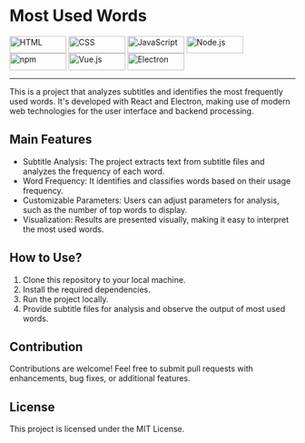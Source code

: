 # Most Used Words

<div style="display: inline_block">
  <img align="center" alt="HTML" height="30" width="100" src="https://img.shields.io/badge/HTML5-E34F26?style=for-the-badge&logo=html5&logoColor=white">
  <img align="center" alt="CSS" height="30" width="100" src="https://img.shields.io/badge/CSS3-1572B6?style=for-the-badge&logo=css3&logoColor=white">
  <img align="center" alt="JavaScript" height="30" width="100" src="https://img.shields.io/badge/JavaScript-F7DF1E?style=for-the-badge&logo=JavaScript&logoColor=black">
  <img align="center" alt="Node.js" height="30" width="100" src="https://img.shields.io/badge/Node.js-43853D?style=for-the-badge&logo=node.js&logoColor=white">
  <img align="center" alt="npm" height="30" width="100" src="https://img.shields.io/badge/npm-CB3837?style=for-the-badge&logo=npm&logoColor=white">
  <img align="center" alt="Vue.js" height="30" width="100" src="https://img.shields.io/badge/Vue.js-35495E?style=for-the-badge&logo=vue.js&logoColor=4FC08D">
  <img align="center" alt="Electron" height="30" width="100" src="https://img.shields.io/badge/Electron-47848F?style=for-the-badge&logo=electron&logoColor=white">
</div>

<hr>

This is a project that analyzes subtitles and identifies the most frequently used words. It's developed with React and Electron, making use of modern web technologies for the user interface and backend processing.

## Main Features
- Subtitle Analysis: The project extracts text from subtitle files and analyzes the frequency of each word.
- Word Frequency: It identifies and classifies words based on their usage frequency.
- Customizable Parameters: Users can adjust parameters for analysis, such as the number of top words to display.
- Visualization: Results are presented visually, making it easy to interpret the most used words.

## How to Use?
1. Clone this repository to your local machine.
2. Install the required dependencies.
3. Run the project locally.
4. Provide subtitle files for analysis and observe the output of most used words.

## Contribution
Contributions are welcome! Feel free to submit pull requests with enhancements, bug fixes, or additional features.

## License
This project is licensed under the MIT License.
